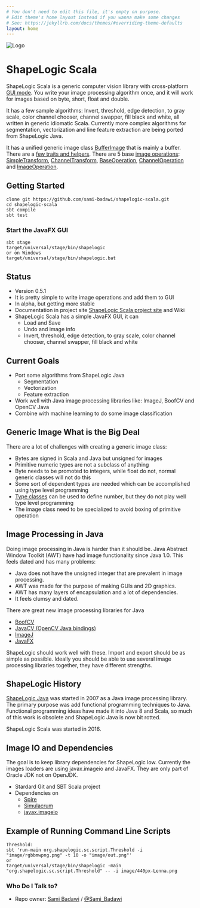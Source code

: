 ```yaml
---
# You don't need to edit this file, it's empty on purpose.
# Edit theme's home layout instead if you wanna make some changes
# See: https://jekyllrb.com/docs/themes/#overriding-theme-defaults
layout: home
---
```

![Logo](/image/shapelogicsmallgradient.png)

# ShapeLogic Scala #

ShapeLogic Scala is a generic computer vision library with cross-platform [GUI mode](https://github.com/sami-badawi/shapelogic-scala/wiki/GUI-for-ShapeLogic). You write your image processing algorithm once, and it will work for images based on byte, short, float and double.

It has a few sample algorithms: Invert, threshold, edge detection, to gray scale, color channel chooser, channel swapper, fill black and white, all written in generic idiomatic Scala.
Currently more complex algorithms for segmentation, vectorization and line feature extraction are being ported from ShapeLogic Java.

It has a unified generic image class [BufferImage](https://github.com/sami-badawi/shapelogic-scala/blob/master/src/main/scala/org/shapelogic/sc/image/BufferImage.scala) that is mainly a buffer. There are a [few traits and helpers](https://github.com/sami-badawi/shapelogic-scala/wiki/Image-Classes-and-Traits). There are 5 base [image operations](http://shapelogicscala.org/image-operations/): [SimpleTransform](https://github.com/sami-badawi/shapelogic/blob/master/src/main/scala/org/shapelogic/sc/operation/SimpleTransform.scala),
[ChannelTransform](https://github.com/sami-badawi/shapelogic/blob/master/src/main/scala/org/shapelogic/sc/operation/ChannelTransform.scala),
[BaseOperation](https://github.com/sami-badawi/shapelogic/blob/master/src/main/scala/org/shapelogic/sc/operation/BaseOperation.scala),
[ChannelOperation](https://github.com/sami-badawi/shapelogic/blob/master/src/main/scala/org/shapelogic/sc/operation/ChannelOperation.scala) and
[ImageOperation](https://github.com/sami-badawi/shapelogic/blob/master/src/main/scala/org/shapelogic/sc/operation/ImageOperation.scala).

## Getting Started ##

```
clone git https://github.com/sami-badawi/shapelogic-scala.git
cd shapelogic-scala
sbt compile
sbt test
```

### Start the JavaFX GUI

```
sbt stage
target/universal/stage/bin/shapelogic
or on Windows
target/universal/stage/bin/shapelogic.bat
```

## Status ##

* Version 0.5.1
* It is pretty simple to write image operations and add them to GUI
* In alpha, but getting more stable
* Documentation in project site [ShapeLogic Scala project site](http://shapeLogicscala.org) and Wiki
* ShapeLogic Scala has a simple JavaFX GUI, it can
  * Load and Save
  * Undo and image info
  * Invert, threshold, edge detection, to gray scale, color channel chooser, channel swapper, fill black and white


## Current Goals ##

* Port some algorithms from ShapeLogic Java
  * Segmentation
  * Vectorization 
  * Feature extraction
* Work well with Java image processing libraries like: ImageJ, BoofCV and OpenCV Java
* Combine with machine learning to do some image classification


## Generic Image What is the Big Deal ##

There are a lot of challenges with creating a generic image class:

* Bytes are signed in Scala and Java but unsigned for images
* Primitive numeric types are not a subclass of anything
* Byte needs to be promoted to integers, while float do not, normal generic classes will not do this
* Some sort of dependent types are needed which can be accomplished using type level programming
* [Type classes](http://danielwestheide.com/blog/2013/02/06/the-neophytes-guide-to-scala-part-12-type-classes.html) can be used to define number, but they do not play well type level programming
* The image class need to be specialized to avoid boxing of primitive operation


## Image Processing in Java ##

Doing image processing in Java is harder than it should be.
Java Abstract Window Toolkit (AWT) have had image functionality since Java 1.0.
This feels dated and has many problems:

* Java does not have the unsigned integer that are prevalent in image processing.
* AWT was made for the purpose of making GUIs and 2D graphics.
* AWT has many layers of encapsulation and a lot of dependencies.
* It feels clumsy and dated.

There are great new image processing libraries for Java

* [BoofCV](http://boofcv.org)
* [JavaCV (OpenCV Java bindings)](https://github.com/bytedeco/javacv)
* [ImageJ](https://imagej.nih.gov/ij/features.html)
* [JavaFX](http://docs.oracle.com/javafx/2/get_started/jfxpub-get_started.htm)

ShapeLogic should work well with these.  Import and export should be as simple as possible. Ideally you should be able to use several image processing libraries together, they have different strengths.

## ShapeLogic History ##

[ShapeLogic Java](http://shapelogic.org) was started in 2007 as a Java image processing library.
The primary purpose was add functional programming techniques to Java.
Functional programming ideas have made it into Java 8 and Scala, so much of this work is obsolete and ShapeLogic Java is now bit rotted.

ShapeLogic Scala was started in 2016. 

## Image IO and Dependencies ##

The goal is to keep library dependencies for ShapeLogic low.
Currently the images loaders are using javax.imageio and JavaFX. They are only part of Oracle JDK not on OpenJDK.

* Stardard Git and SBT Scala project
* Dependencies on 
  * [Spire](https://github.com/non/spire) 
  * [Simulacrum](https://github.com/mpilquist/simulacrum) 
  * [javax.imageio](http://docs.oracle.com/javase/8/docs/api/javax/imageio/ImageIO.html)

## Example of Running Command Line Scripts

```
Threshold:
sbt 'run-main org.shapelogic.sc.script.Threshold -i "image/rgbbmwpng.png" -t 10 -o "image/out.png"'
or
target/universal/stage/bin/shapelogic -main "org.shapelogic.sc.script.Threshold" -- -i image/440px-Lenna.png

```

### Who Do I Talk to? ###

* Repo owner: [Sami Badawi](http://blog.samibadawi.com/) / [@Sami_Badawi](https://twitter.com/Sami_Badawi)

